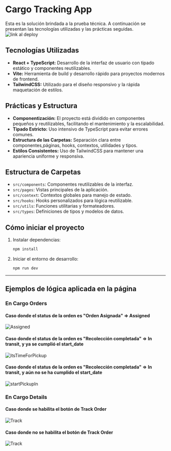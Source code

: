 # Cargo Tracking App

Esta es la solución brindada a la prueba técnica. A continuación se presentan las tecnologías utilizadas y las prácticas seguidas.
![link al deploy](https://bego-test-pablo.vercel.app/)


## Tecnologías Utilizadas

- **React + TypeScript:** Desarrollo de la interfaz de usuario con tipado estático y componentes reutilizables.
- **Vite:** Herramienta de build y desarrollo rápido para proyectos modernos de frontend.
- **TailwindCSS:** Utilizado para el diseño responsivo y la rápida maquetación de estilos.

## Prácticas y Estructura

- **Componentización:** El proyecto está dividido en componentes pequeños y reutilizables, facilitando el mantenimiento y la escalabilidad.
- **Tipado Estricto:** Uso intensivo de TypeScript para evitar errores comunes.
- **Estructura de las Carpetas:** Separación clara entre componentes,páginas, hooks, contextos, utilidades y tipos.
- **Estilos Consistentes:** Uso de TailwindCSS para mantener una apariencia uniforme y responsiva.

## Estructura de Carpetas

- `src/components`: Componentes reutilizables de la interfaz.
- `src/pages`: Vistas principales de la aplicación.
- `src/context`: Contextos globales para manejo de estado.
- `src/hooks`: Hooks personalizados para lógica reutilizable.
- `src/utils`: Funciones utilitarias y formateadores.
- `src/types`: Definiciones de tipos y modelos de datos.

## Cómo iniciar el proyecto

1. Instalar dependencias:
   ```bash
   npm install
   ```
2. Iniciar el entorno de desarrollo:
   ```bash
   npm run dev
   ```
---
## Ejemplos de lógica aplicada en la página

### En Cargo Orders
#### Caso donde el status de la orden es "Orden Asignada" => Assigned
![Assigned](public/assigned.png)

#### Caso donde el status de la orden es "Recolección completada" => In transit, y ya se cumplió el start_date
![itsTimeForPickup](public/itsTimeForPickup.png)

#### Caso donde el status de la orden es "Recolección completada" => In transit, y aún no se ha cumplido el start_date
![startPickupIn](public/startPickupIn.png)

### En Cargo Details
#### Caso donde se habilita el botón de Track Order
![Track](public/track.png)

#### Caso donde no se habilita el botón de Track Order
![Track](public/noTrack.png)


